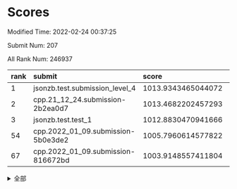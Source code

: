 # Scores

Modified Time: 2022-02-24 00:37:25

Submit Num: 207

All Rank Num: 246937

| rank |               submit               |       score        |       sigma        | pk_num |
| :--- | :--------------------------------- | :----------------- | :----------------- | :----- |
| 1    | jsonzb.test.submission_level_4     | 1013.9343465044072 | 0.803281213164503  | 4772   |
| 2    | cpp.21_12_24.submission-2b2ea0d7   | 1013.4682202457293 | 0.7685356967722918 | 4775   |
| 3    | jsonzb.test.test_1                 | 1012.8830470941666 | 0.8034681219075922 | 4763   |
| 54   | cpp.2022_01_09.submission-5b0e3de2 | 1005.7960614577822 | 0.7154186749704726 | 4770   |
| 67   | cpp.2022_01_09.submission-816672bd | 1003.9148557411804 | 0.7102580503940625 | 4770   |


<details>
<summary>全部</summary>

| rank |                 submit                 |       score        |       sigma        | pk_num |
| :--- | :------------------------------------- | :----------------- | :----------------- | :----- |
| 1    | jsonzb.test.submission_level_4         | 1013.9343465044072 | 0.803281213164503  | 4772   |
| 2    | cpp.21_12_24.submission-2b2ea0d7       | 1013.4682202457293 | 0.7685356967722918 | 4775   |
| 3    | jsonzb.test.test_1                     | 1012.8830470941666 | 0.8034681219075922 | 4763   |
| 4    | gobigger.level_3.submission_level_3_39 | 1012.2412362056771 | 0.7850959784505394 | 4768   |
| 5    | gobigger.level_3.submission_level_3_8  | 1011.946884380562  | 0.7855582665115766 | 4769   |
| 6    | gobigger.level_3.submission_level_3_24 | 1011.7920928153877 | 0.785892400958036  | 4772   |
| 7    | gobigger.level_3.submission_level_3_14 | 1011.7619667972625 | 0.7616422469170805 | 4772   |
| 8    | gobigger.level_3.submission_level_3_25 | 1011.0709751264429 | 0.7698562743224121 | 4775   |
| 9    | gobigger.level_3.submission_level_3_36 | 1011.0313116163798 | 0.7616827648485107 | 4778   |
| 10   | gobigger.level_3.submission_level_3_21 | 1010.9752030662614 | 0.7751686806045713 | 4769   |
| 11   | gobigger.level_3.submission_level_3_34 | 1010.8333689665856 | 0.766894298945448  | 4773   |
| 12   | gobigger.level_3.submission_level_3_48 | 1010.659291183644  | 0.7860782368148281 | 4773   |
| 13   | gobigger.level_3.submission_level_3_1  | 1010.6093217863486 | 0.7521224839125916 | 4777   |
| 14   | gobigger.level_3.submission_level_3_11 | 1010.5807224333387 | 0.7788107122563702 | 4773   |
| 15   | gobigger.level_3.submission_level_3_30 | 1010.3683618818475 | 0.7587404434501469 | 4770   |
| 16   | gobigger.level_3.submission_level_3_20 | 1010.3503024921628 | 0.7597576558056487 | 4773   |
| 17   | gobigger.level_3.submission_level_3_32 | 1010.3466062205243 | 0.7550631921260665 | 4769   |
| 18   | gobigger.level_3.submission_level_3_38 | 1010.2302251754505 | 0.7736217429880465 | 4769   |
| 19   | gobigger.level_3.submission_level_3_18 | 1010.1600543957989 | 0.7677395616911955 | 4771   |
| 20   | gobigger.level_3.submission_level_3_41 | 1010.0896071342805 | 0.7440873059433335 | 4769   |
| 21   | gobigger.level_3.submission_level_3_35 | 1010.0395144396862 | 0.7760841831939674 | 4771   |
| 22   | gobigger.level_3.submission_level_3_26 | 1009.9195616738164 | 0.7666590949657808 | 4774   |
| 23   | gobigger.level_3.submission_level_3_27 | 1009.916647089408  | 0.7794648879510782 | 4768   |
| 24   | gobigger.level_3.submission_level_3_31 | 1009.8618436025038 | 0.7602963844080814 | 4772   |
| 25   | gobigger.level_3.submission_level_3_9  | 1009.8505806730371 | 0.7426594328581595 | 4772   |
| 26   | gobigger.level_3.submission_level_3_4  | 1009.8076262472056 | 0.7496616267197438 | 4771   |
| 27   | gobigger.level_3.submission_level_3_40 | 1009.7439892622386 | 0.7513230177369535 | 4776   |
| 28   | gobigger.level_3.submission_level_3_37 | 1009.6615665609871 | 0.7428126838677812 | 4769   |
| 29   | gobigger.level_3.submission_level_3_47 | 1009.6361719100192 | 0.7584384835243191 | 4770   |
| 30   | gobigger.level_3.submission_level_3_13 | 1009.6105912754873 | 0.7584363131465228 | 4771   |
| 31   | gobigger.level_3.submission_level_3_0  | 1009.5723070998847 | 0.749578609998953  | 4771   |
| 32   | gobigger.level_3.submission_level_3_22 | 1009.5572397115395 | 0.752012281836262  | 4773   |
| 33   | gobigger.level_3.submission_level_3_42 | 1009.5315600965572 | 0.7747184708339314 | 4772   |
| 34   | gobigger.level_3.submission_level_3_10 | 1009.4094779783379 | 0.7661980671945764 | 4767   |
| 35   | gobigger.level_3.submission_level_3_6  | 1009.3974869715026 | 0.767746221657843  | 4772   |
| 36   | gobigger.level_3.submission_level_3_2  | 1009.3162481100399 | 0.7665827857882753 | 4771   |
| 37   | gobigger.level_3.submission_level_3_45 | 1009.2167066648842 | 0.744061329861195  | 4771   |
| 38   | gobigger.level_3.submission_level_3_7  | 1009.1822937547951 | 0.7616870494327053 | 4774   |
| 39   | gobigger.level_3.submission_level_3_23 | 1009.1719290974709 | 0.7514922015211853 | 4772   |
| 40   | gobigger.level_3.submission_level_3_3  | 1009.1295279242439 | 0.7378915937075159 | 4770   |
| 41   | gobigger.level_3.submission_level_3_17 | 1009.1044888726913 | 0.7477895552750997 | 4774   |
| 42   | gobigger.level_3.submission_level_3_15 | 1009.0233515190646 | 0.7451458847281031 | 4771   |
| 43   | gobigger.level_3.submission_level_3_16 | 1009.0054499772499 | 0.7428697834549678 | 4773   |
| 44   | gobigger.level_3.submission_level_3_46 | 1008.995637979569  | 0.744991692544922  | 4766   |
| 45   | gobigger.level_3.submission_level_3_43 | 1008.9602191548391 | 0.743419223917209  | 4775   |
| 46   | gobigger.level_3.submission_level_3_33 | 1008.8968488519906 | 0.7445087534526124 | 4774   |
| 47   | gobigger.level_3.submission_level_3_49 | 1008.8842548319084 | 0.7565751234610336 | 4771   |
| 48   | gobigger.level_3.submission_level_3_12 | 1008.7922748831237 | 0.7440406955807249 | 4775   |
| 49   | gobigger.level_3.submission_level_3_44 | 1008.7851422569524 | 0.7433142124502037 | 4773   |
| 50   | gobigger.level_3.submission_level_3_28 | 1008.6648696220948 | 0.733555156620935  | 4775   |
| 51   | gobigger.level_3.submission_level_3_5  | 1008.5919724882889 | 0.738719336583304  | 4775   |
| 52   | gobigger.level_3.submission_level_3_29 | 1008.2761487256871 | 0.7424821565237009 | 4769   |
| 53   | gobigger.level_3.submission_level_3_19 | 1008.2732693708633 | 0.73639248175063   | 4773   |
| 54   | cpp.2022_01_09.submission-5b0e3de2     | 1005.7960614577822 | 0.7154186749704726 | 4770   |
| 55   | gobigger.level_1.submission_level_1_26 | 1004.9064475038441 | 0.7236664040064866 | 4774   |
| 56   | gobigger.level_1.submission_level_1_13 | 1004.7750668944675 | 0.7268274391207329 | 4772   |
| 57   | gobigger.level_1.submission_level_1_33 | 1004.7335783302211 | 0.7328558606292649 | 4774   |
| 58   | gobigger.level_1.submission_level_1_23 | 1004.5660986357706 | 0.7300772979497123 | 4772   |
| 59   | gobigger.level_1.submission_level_1_43 | 1004.4308475366462 | 0.7109740204670454 | 4771   |
| 60   | gobigger.level_1.submission_level_1_0  | 1004.2592292839634 | 0.7051311297810705 | 4773   |
| 61   | gobigger.level_1.submission_level_1_28 | 1004.2284183731323 | 0.7053872125963498 | 4773   |
| 62   | gobigger.level_1.submission_level_1_25 | 1004.0987812960926 | 0.7269047667047461 | 4772   |
| 63   | gobigger.level_1.submission_level_1_5  | 1004.0423173053713 | 0.7215029570318346 | 4774   |
| 64   | gobigger.level_1.submission_level_1_3  | 1004.0274307882446 | 0.7204913392237375 | 4767   |
| 65   | gobigger.level_1.submission_level_1_4  | 1004.0110746183452 | 0.7180278333996374 | 4776   |
| 66   | gobigger.level_1.submission_level_1_8  | 1003.9767459241201 | 0.7175881937708872 | 4779   |
| 67   | cpp.2022_01_09.submission-816672bd     | 1003.9148557411804 | 0.7102580503940625 | 4770   |
| 68   | gobigger.level_1.submission_level_1_20 | 1003.8229260141658 | 0.7287670893643323 | 4769   |
| 69   | gobigger.level_1.submission_level_1_31 | 1003.7494792240167 | 0.7076223733179495 | 4769   |
| 70   | gobigger.level_1.submission_level_1_2  | 1003.7156570112384 | 0.7129853452000723 | 4771   |
| 71   | gobigger.level_1.submission_level_1_38 | 1003.6666636279871 | 0.7225702887004939 | 4772   |
| 72   | gobigger.level_1.submission_level_1_48 | 1003.6491713714495 | 0.7047129400108165 | 4769   |
| 73   | gobigger.level_1.submission_level_1_6  | 1003.6120035909616 | 0.724150410188248  | 4771   |
| 74   | gobigger.level_1.submission_level_1_39 | 1003.5871531981304 | 0.7082404281822389 | 4772   |
| 75   | gobigger.level_1.submission_level_1_16 | 1003.5556109572586 | 0.7163518425575073 | 4771   |
| 76   | gobigger.level_1.submission_level_1_21 | 1003.5504025309324 | 0.7277167452159093 | 4771   |
| 77   | gobigger.level_1.submission_level_1_47 | 1003.5375551145864 | 0.7162519556021362 | 4765   |
| 78   | gobigger.level_1.submission_level_1_27 | 1003.5212217383682 | 0.7103787413020813 | 4769   |
| 79   | gobigger.level_1.submission_level_1_44 | 1003.4618889058419 | 0.7130523055111381 | 4773   |
| 80   | gobigger.level_1.submission_level_1_29 | 1003.4610433198405 | 0.7198683788864373 | 4771   |
| 81   | gobigger.level_1.submission_level_1_14 | 1003.4123180567435 | 0.7074257937953587 | 4770   |
| 82   | gobigger.level_1.submission_level_1_17 | 1003.3788851620407 | 0.716478321869089  | 4770   |
| 83   | gobigger.level_1.submission_level_1_1  | 1003.2863969691613 | 0.7161064563931627 | 4773   |
| 84   | gobigger.level_1.submission_level_1_46 | 1003.2520559739987 | 0.7167443828510436 | 4776   |
| 85   | gobigger.level_1.submission_level_1_24 | 1003.2226374729307 | 0.7187888496220519 | 4774   |
| 86   | gobigger.level_1.submission_level_1_11 | 1003.1950012883084 | 0.7146326499843204 | 4770   |
| 87   | gobigger.level_1.submission_level_1_35 | 1003.0169353774332 | 0.7227859430579547 | 4776   |
| 88   | gobigger.level_1.submission_level_1_34 | 1002.9982461706271 | 0.7158349820039229 | 4770   |
| 89   | gobigger.level_1.submission_level_1_30 | 1002.9901817618702 | 0.7093578166894399 | 4773   |
| 90   | gobigger.level_1.submission_level_1_41 | 1002.9737669978779 | 0.7151912747693023 | 4776   |
| 91   | gobigger.level_1.submission_level_1_7  | 1002.9085574911267 | 0.725922993313861  | 4772   |
| 92   | gobigger.level_1.submission_level_1_37 | 1002.875819806174  | 0.715348998337067  | 4764   |
| 93   | gobigger.level_1.submission_level_1_10 | 1002.8048893892515 | 0.7041300839275246 | 4777   |
| 94   | gobigger.level_1.submission_level_1_36 | 1002.7098354226168 | 0.71631813779593   | 4771   |
| 95   | gobigger.level_1.submission_level_1_12 | 1002.6809157627329 | 0.7067652164787253 | 4773   |
| 96   | gobigger.level_1.submission_level_1_49 | 1002.6200963040094 | 0.7155800122967986 | 4778   |
| 97   | gobigger.level_1.submission_level_1_32 | 1002.5975216195911 | 0.7183559655069767 | 4767   |
| 98   | gobigger.level_1.submission_level_1_22 | 1002.5916255381228 | 0.7053570946034914 | 4772   |
| 99   | gobigger.level_1.submission_level_1_45 | 1002.5298929633418 | 0.7210665968208009 | 4774   |
| 100  | gobigger.level_1.submission_level_1_18 | 1002.5274363013992 | 0.7083281114926921 | 4775   |
| 101  | gobigger.level_1.submission_level_1_19 | 1002.436097847192  | 0.7158183693825574 | 4777   |
| 102  | gobigger.level_1.submission_level_1_15 | 1002.4308446888447 | 0.7187996796291476 | 4771   |
| 103  | gobigger.level_1.submission_level_1_42 | 1002.4029368036587 | 0.7085912420281824 | 4768   |
| 104  | gobigger.level_1.submission_level_1_9  | 1002.1243100026375 | 0.704140306663759  | 4775   |
| 105  | gobigger.level_1.submission_level_1_40 | 1001.5378310912096 | 0.7041219544696713 | 4771   |
| 106  | gobigger.random.submission_random_12   | 997.2050362065828  | 0.6994135784573914 | 4778   |
| 107  | gobigger.random.submission_random_40   | 997.0425212522438  | 0.7088259689660021 | 4770   |
| 108  | gobigger.random.submission_random_10   | 996.9088325631476  | 0.6978353319127812 | 4770   |
| 109  | gobigger.random.submission_random_4    | 996.7534631417357  | 0.7112442267902039 | 4770   |
| 110  | gobigger.random.submission_random_14   | 996.6503192302227  | 0.7086869562139148 | 4777   |
| 111  | gobigger.random.submission_random_2    | 996.6233443047752  | 0.714430265710321  | 4768   |
| 112  | gobigger.random.submission_random_41   | 996.6153525171176  | 0.7102538149629172 | 4773   |
| 113  | gobigger.random.submission_random_25   | 996.5646751315461  | 0.7045396300654799 | 4777   |
| 114  | gobigger.random.submission_random_5    | 996.5114476575645  | 0.7065232210461834 | 4767   |
| 115  | gobigger.random.submission_random_27   | 996.5082935689776  | 0.703933775206512  | 4772   |
| 116  | gobigger.random.submission_random_17   | 996.4907565773896  | 0.7132521398366329 | 4770   |
| 117  | gobigger.random.submission_random_3    | 996.4520972225907  | 0.7013380067663443 | 4773   |
| 118  | gobigger.random.submission_random_24   | 996.4173045213208  | 0.703040781223771  | 4767   |
| 119  | gobigger.random.submission_random_7    | 996.3973139094783  | 0.706567301760139  | 4769   |
| 120  | gobigger.random.submission_random_39   | 996.3910139350942  | 0.7288755485419837 | 4770   |
| 121  | gobigger.random.submission_random_38   | 996.2153190412151  | 0.7168408151049233 | 4768   |
| 122  | gobigger.random.submission_random_13   | 996.2024380176928  | 0.7210374972319717 | 4768   |
| 123  | gobigger.random.submission_random_34   | 996.0997245524272  | 0.713152254486943  | 4770   |
| 124  | gobigger.random.submission_random_44   | 996.0781301144899  | 0.7079344489889674 | 4775   |
| 125  | gobigger.random.submission_random_26   | 996.0217801486373  | 0.7095434912139815 | 4770   |
| 126  | gobigger.random.submission_random_1    | 996.0170827268495  | 0.7137132084929293 | 4776   |
| 127  | gobigger.random.submission_random_15   | 996.0122772954968  | 0.6971176388948178 | 4771   |
| 128  | gobigger.random.submission_random_22   | 995.9372203105913  | 0.7169687258687795 | 4768   |
| 129  | gobigger.random.submission_random_19   | 995.9062617222304  | 0.7168202727079191 | 4770   |
| 130  | gobigger.random.submission_random_43   | 995.8984790766964  | 0.7034924403939774 | 4770   |
| 131  | gobigger.random.submission_random_28   | 995.8602074910267  | 0.6988455050977067 | 4764   |
| 132  | gobigger.random.submission_random_23   | 995.768703435      | 0.7249063754778916 | 4772   |
| 133  | gobigger.random.submission_random_36   | 995.7324669976526  | 0.7147925799115354 | 4778   |
| 134  | gobigger.random.submission_random_29   | 995.7063325960955  | 0.720112386210916  | 4771   |
| 135  | gobigger.random.submission_random_48   | 995.6950278123934  | 0.708939031040085  | 4774   |
| 136  | gobigger.random.submission_random_6    | 995.6770079170507  | 0.7083837950327795 | 4767   |
| 137  | gobigger.random.submission_random_21   | 995.6632466769262  | 0.71245466757377   | 4774   |
| 138  | gobigger.random.submission_random_42   | 995.5469257220556  | 0.7162111067056571 | 4768   |
| 139  | gobigger.random.submission_random_47   | 995.5303463500859  | 0.7105015008106448 | 4773   |
| 140  | gobigger.random.submission_random_30   | 995.4299091711734  | 0.7052562501522761 | 4770   |
| 141  | gobigger.random.submission_random_32   | 995.2917148172712  | 0.7002057985191019 | 4770   |
| 142  | gobigger.random.submission_random_37   | 995.2742113008644  | 0.7123146681725738 | 4771   |
| 143  | gobigger.random.submission_random_35   | 995.2636521998088  | 0.7205637709184786 | 4771   |
| 144  | gobigger.random.submission_random_11   | 995.2480532061985  | 0.7160615261787958 | 4773   |
| 145  | gobigger.random.submission_random_46   | 995.2339289899203  | 0.7181968102085503 | 4778   |
| 146  | gobigger.random.submission_random_9    | 995.2019002691552  | 0.7177763200985928 | 4775   |
| 147  | gobigger.random.submission_random_45   | 995.174719252509   | 0.7058020400535078 | 4773   |
| 148  | gobigger.random.submission_random_16   | 995.147322363382   | 0.7181928288273177 | 4769   |
| 149  | gobigger.random.submission_random_18   | 995.0105798429371  | 0.7420856255732569 | 4777   |
| 150  | gobigger.random.submission_random_0    | 994.8119421415706  | 0.7170489960550362 | 4774   |
| 151  | gobigger.random.submission_random_49   | 994.7502286490629  | 0.7239607378411856 | 4773   |
| 152  | gobigger.random.submission_random_33   | 994.7432399015195  | 0.7199464769834157 | 4771   |
| 153  | gobigger.random.submission_random_20   | 994.6414703813819  | 0.7187470105279461 | 4770   |
| 154  | gobigger.random.submission_random_31   | 994.5857988991369  | 0.7218719025583855 | 4772   |
| 155  | gobigger.random.submission_random_8    | 994.4839917328678  | 0.7246804162422124 | 4772   |
| 156  | gobigger.level_2.submission_level_2_15 | 994.1082426570783  | 0.7335848683398725 | 4769   |
| 157  | gobigger.level_2.submission_level_2_48 | 993.9696737912466  | 0.7210340060654881 | 4773   |
| 158  | gobigger.level_2.submission_level_2_0  | 993.6531024010211  | 0.7406753499100832 | 4772   |
| 159  | gobigger.level_2.submission_level_2_22 | 993.617083562423   | 0.7336583586249454 | 4770   |
| 160  | gobigger.level_2.submission_level_2_27 | 993.4253457903934  | 0.744992886389212  | 4774   |
| 161  | gobigger.level_2.submission_level_2_14 | 993.3363575418842  | 0.7224786426059219 | 4772   |
| 162  | gobigger.level_2.submission_level_2_37 | 993.2567526965889  | 0.7385770834992982 | 4771   |
| 163  | gobigger.level_2.submission_level_2_21 | 993.2562174540116  | 0.7477840881153079 | 4770   |
| 164  | gobigger.level_2.submission_level_2_23 | 993.2377351491866  | 0.7377060260400082 | 4769   |
| 165  | gobigger.level_2.submission_level_2_32 | 993.2057457429576  | 0.7406538748050016 | 4771   |
| 166  | gobigger.level_2.submission_level_2_9  | 993.2056031339733  | 0.7331017670109817 | 4767   |
| 167  | gobigger.level_2.submission_level_2_28 | 993.1949630033547  | 0.7260866681243354 | 4767   |
| 168  | gobigger.level_2.submission_level_2_49 | 993.1338805110795  | 0.731374733979415  | 4774   |
| 169  | gobigger.level_2.submission_level_2_36 | 993.0102033343761  | 0.7527723035330194 | 4777   |
| 170  | gobigger.level_2.submission_level_2_8  | 992.9339881878464  | 0.7191278910628917 | 4772   |
| 171  | gobigger.level_2.submission_level_2_17 | 992.7572356182945  | 0.7576203146007207 | 4764   |
| 172  | gobigger.level_2.submission_level_2_12 | 992.6685023534974  | 0.7387433615398289 | 4769   |
| 173  | gobigger.level_2.submission_level_2_47 | 992.6308335972494  | 0.7331573454346554 | 4773   |
| 174  | gobigger.level_2.submission_level_2_39 | 992.5998686352667  | 0.7386636178302598 | 4768   |
| 175  | gobigger.level_2.submission_level_2_45 | 992.5732953222861  | 0.7427545263028006 | 4770   |
| 176  | gobigger.level_2.submission_level_2_19 | 992.528836177911   | 0.7570435604945398 | 4774   |
| 177  | gobigger.level_2.submission_level_2_42 | 992.4681076723782  | 0.7248376336632043 | 4776   |
| 178  | gobigger.level_2.submission_level_2_10 | 992.4563245421355  | 0.7372037529543216 | 4774   |
| 179  | gobigger.level_2.submission_level_2_41 | 992.385637287544   | 0.7448346783642449 | 4764   |
| 180  | gobigger.level_2.submission_level_2_30 | 992.3015896233475  | 0.7357075953602992 | 4767   |
| 181  | gobigger.level_2.submission_level_2_20 | 992.2386023803439  | 0.7429789639663101 | 4773   |
| 182  | gobigger.level_2.submission_level_2_18 | 992.2277602094655  | 0.7349889706738828 | 4772   |
| 183  | gobigger.level_2.submission_level_2_26 | 992.2169308493726  | 0.7606578675322504 | 4775   |
| 184  | gobigger.level_2.submission_level_2_31 | 992.1833991770029  | 0.7647481195830262 | 4771   |
| 185  | gobigger.level_2.submission_level_2_25 | 992.0154693202952  | 0.7413410143758586 | 4775   |
| 186  | gobigger.level_2.submission_level_2_4  | 991.962449373368   | 0.752360957600108  | 4773   |
| 187  | gobigger.level_2.submission_level_2_46 | 991.9543192890246  | 0.7544803838240659 | 4773   |
| 188  | gobigger.level_2.submission_level_2_11 | 991.9411960465638  | 0.7378347541956778 | 4774   |
| 189  | gobigger.level_2.submission_level_2_1  | 991.8725707679731  | 0.7389954119856457 | 4774   |
| 190  | gobigger.level_2.submission_level_2_13 | 991.8681890470235  | 0.7452343375139739 | 4772   |
| 191  | gobigger.level_2.submission_level_2_35 | 991.8476554928753  | 0.7421834018888184 | 4775   |
| 192  | gobigger.level_2.submission_level_2_16 | 991.7425533823288  | 0.7355598739114658 | 4774   |
| 193  | gobigger.level_2.submission_level_2_44 | 991.6692137392648  | 0.7404366685900436 | 4768   |
| 194  | gobigger.level_2.submission_level_2_3  | 991.658694868147   | 0.7570716086401824 | 4771   |
| 195  | gobigger.level_2.submission_level_2_43 | 991.5096333603925  | 0.7522507317951282 | 4774   |
| 196  | gobigger.level_2.submission_level_2_40 | 991.4981658311181  | 0.7654174698418023 | 4770   |
| 197  | gobigger.level_2.submission_level_2_29 | 991.4412921839485  | 0.7496589448175927 | 4773   |
| 198  | gobigger.level_2.submission_level_2_38 | 991.364549556518   | 0.7666812779432209 | 4768   |
| 199  | gobigger.level_2.submission_level_2_24 | 991.2814621126151  | 0.7634001167948596 | 4773   |
| 200  | gobigger.level_2.submission_level_2_7  | 991.086745714732   | 0.7592679705867864 | 4769   |
| 201  | gobigger.level_2.submission_level_2_6  | 990.9765921991292  | 0.7424405848530341 | 4776   |
| 202  | gobigger.level_2.submission_level_2_34 | 990.8005152827088  | 0.7459611286363542 | 4775   |
| 203  | gobigger.level_2.submission_level_2_5  | 990.5888839941235  | 0.7463449640474663 | 4776   |
| 204  | gobigger.level_2.submission_level_2_33 | 989.8117717893401  | 0.7685831861881399 | 4771   |
| 205  | gobigger.level_2.submission_level_2_2  | 989.2153896807326  | 0.7712019297951974 | 4770   |
| 206  | gobigger.none.submission_none_0        | 976.8965148406754  | 1.3623379550480823 | 4778   |
| 207  | gobigger.none.submission_none_1        | 976.6649988964517  | 1.3779022466068511 | 4770   |

</details>